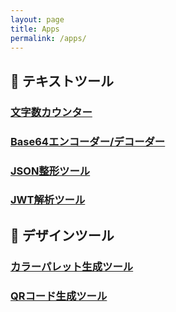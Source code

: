 ```yaml
---
layout: page
title: Apps
permalink: /apps/
---
```



## 📝 テキストツール

### [文字数カウンター](/character-counter/)

### [Base64エンコーダー/デコーダー](/base64-tool/)

### [JSON整形ツール](/json-formatter/)

### [JWT解析ツール](/jwt-analyzer/)

## 🎨 デザインツール

### [カラーパレット生成ツール](/color-palette/)

### [QRコード生成ツール](/qr-generator/)

